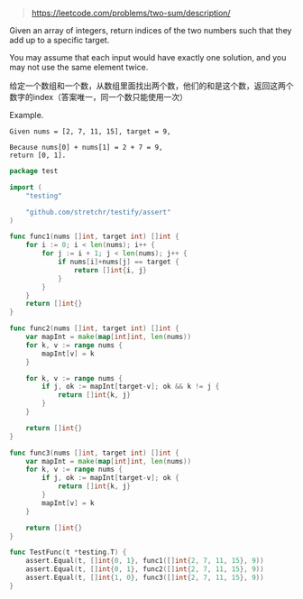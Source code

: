> https://leetcode.com/problems/two-sum/description/

Given an array of integers, return indices of the two numbers such that they add up to a specific target.

You may assume that each input would have exactly one solution, and you may not use the same element twice.

给定一个数组和一个数，从数组里面找出两个数，他们的和是这个数，返回这两个数字的index（答案唯一，同一个数只能使用一次）

Example.
```
Given nums = [2, 7, 11, 15], target = 9,

Because nums[0] + nums[1] = 2 + 7 = 9,
return [0, 1].
```

```go
package test

import (
	"testing"

	"github.com/stretchr/testify/assert"
)

func func1(nums []int, target int) []int {
	for i := 0; i < len(nums); i++ {
		for j := i + 1; j < len(nums); j++ {
			if nums[i]+nums[j] == target {
				return []int{i, j}
			}
		}
	}
	return []int{}
}

func func2(nums []int, target int) []int {
	var mapInt = make(map[int]int, len(nums))
	for k, v := range nums {
		mapInt[v] = k
	}

	for k, v := range nums {
		if j, ok := mapInt[target-v]; ok && k != j {
			return []int{k, j}
		}
	}

	return []int{}
}

func func3(nums []int, target int) []int {
	var mapInt = make(map[int]int, len(nums))
	for k, v := range nums {
		if j, ok := mapInt[target-v]; ok {
			return []int{k, j}
		}
		mapInt[v] = k
	}

	return []int{}
}

func TestFunc(t *testing.T) {
	assert.Equal(t, []int{0, 1}, func1([]int{2, 7, 11, 15}, 9))
	assert.Equal(t, []int{0, 1}, func2([]int{2, 7, 11, 15}, 9))
	assert.Equal(t, []int{1, 0}, func3([]int{2, 7, 11, 15}, 9))
}
```

